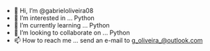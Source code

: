 - 👋 Hi, I’m @gabrieloliveira08
- 👀 I’m interested in ... Python
- 🌱 I’m currently learning ... Python
- 💞️ I’m looking to collaborate on ... Python
- 📫 How to reach me ... send an e-mail to g_oliveira_@outlook.com

<!---
gabrieloliveira08/gabrieloliveira08 is a ✨ special ✨ repository because its `README.md` (this file) appears on your GitHub profile.
You can click the Preview link to take a look at your changes.
--->
